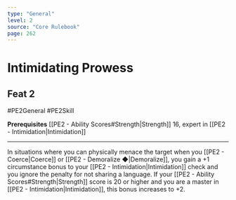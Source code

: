 ```yaml
---
type: "General"
level: 2
source: "Core Rulebook"
page: 262
---
```

# Intimidating Prowess
## Feat 2
#PE2General #PE2Skill 

**Prerequisites** [[PE2 - Ability Scores#Strength|Strength]] 16, expert in [[PE2 - Intimidation|Intimidation]]

---
In situations where you can physically menace the target when you [[PE2 - Coerce|Coerce]] or [[PE2 - Demoralize ◆|Demoralize]], you gain a +1 circumstance bonus to your [[PE2 - Intimidation|Intimidation]] check and you ignore the penalty for not sharing a language. If your [[PE2 - Ability Scores#Strength|Strength]] score is 20 or higher and you are a master in [[PE2 - Intimidation|Intimidation]], this bonus increases to +2.